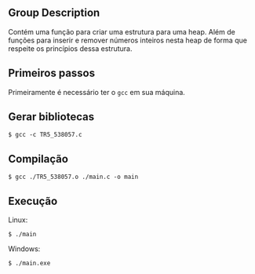 ## Group Description 
Contém uma função para criar uma estrutura para uma heap. Além de funções para inserir e remover números inteiros nesta heap de forma que respeite os princípios dessa estrutura.

## Primeiros passos
Primeiramente é necessário ter o `gcc` em sua máquina.

## Gerar bibliotecas
```
$ gcc -c TR5_538057.c
```

## Compilação
```
$ gcc ./TR5_538057.o ./main.c -o main
``` 

## Execução
Linux:
```
$ ./main
```

Windows:
```
$ ./main.exe
```
